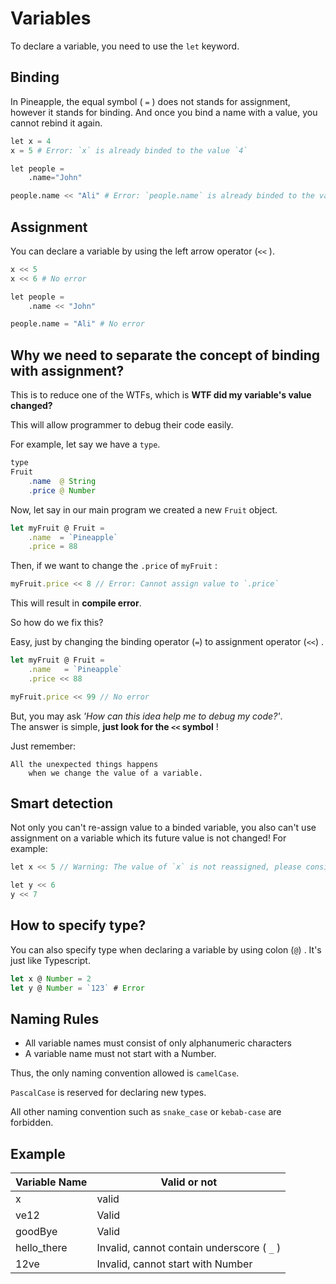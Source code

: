 # Variables
To declare a variable, you need to use the `let` keyword.

## Binding 
In Pineapple, the equal symbol ( `=` ) does not stands for assignment, however it stands for binding. And once you bind a name with a value, you cannot rebind it again.
```python
let x = 4
x = 5 # Error: `x` is already binded to the value `4`

let people = 
    .name="John"

people.name << "Ali" # Error: `people.name` is already binded to the value "John"
```

## Assignment
You can declare a variable by using the left arrow operator (`<<` ).
```python
x << 5
x << 6 # No error

let people = 
    .name << "John"

people.name = "Ali" # No error
```

## Why we need to separate the concept of binding with assignment?
This is to reduce one of the WTFs, which is **WTF did my variable's value changed?**

This will allow programmer to debug their code easily.  

For example, let say we have a `type`.
```java
type
Fruit
    .name  @ String
    .price @ Number
```
Now, let say in our main program we created a new `Fruit` object.
```ts
let myFruit @ Fruit = 
    .name  = `Pineapple`
    .price = 88
```
Then, if we want to change the `.price` of `myFruit` :
```js
myFruit.price << 8 // Error: Cannot assign value to `.price`
```
This will result in **compile error**.

So how do we fix this?

Easy, just by changing the binding operator (`=`) to assignment operator (`<<`) .
```ts
let myFruit @ Fruit =
    .name   = `Pineapple`
    .price << 88

myFruit.price << 99 // No error
```
But, you may ask *'How can this idea help me to debug my code?'*.  
The answer is simple,  **just look for the `<<` symbol** !  

Just remember:
```
All the unexpected things happens
    when we change the value of a variable.
```

## Smart detection
Not only you can't re-assign value to a binded variable, you also can't use assignment on a variable which its future value is not changed!  For example:  
```Java
let x << 5 // Warning: The value of `x` is not reassigned, please consider changing `<<` to `=`.

let y << 6
y << 7
```

## How to specify type?
You can also specify type when declaring a variable by using colon (`@`) . It's just like Typescript.
```ts
let x @ Number = 2
let y @ Number = `123` # Error
```

## Naming Rules
- All variable names must consist of only alphanumeric characters 
- A variable name must not start with a Number. 

Thus, the only naming convention allowed is `camelCase`.

`PascalCase` is reserved for declaring new types.   

All other naming convention such as `snake_case` or `kebab-case` are forbidden.

## Example

|Variable Name|Valid or not|  
|--|--|  
|x|valid|  
|ve12|Valid
|goodBye|Valid
|hello_there|Invalid, cannot contain underscore ( `_` ) |  
|12ve|Invalid, cannot start with Number
